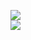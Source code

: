 [![](https://img.shields.io/badge/Made%20With-Github%20Spray-lightgrey.svg?style=for-the-badge&logo=github)](https://github.com/Annihil/github-spray#19657)  
[![](https://i.imgur.com/2DrTn0Z.gif)](https://github.com/Annihil/github-spray)